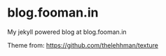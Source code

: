 blog.fooman.in
===============

My jekyll powered blog at blog.fooman.in

Theme from: https://github.com/thelehhman/texture

